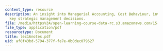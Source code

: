 ```yaml
---
content_type: resource
description: An insight into Manegerial Accounting, Cost Behaviour, inventory counting,
  key strategic management decisions.
file: /media/https%3A/open-learning-course-data-rc.s3.amazonaws.com/15-514-financial-and-managerial-accounting-summer-2003/af8f43bd5794377ffe7e0b0dec079627_lec16notes.pdf
file_type: application/pdf
resourcetype: Document
title: lec16notes.pdf
uid: af8f43bd-5794-377f-fe7e-0b0dec079627
---
```

